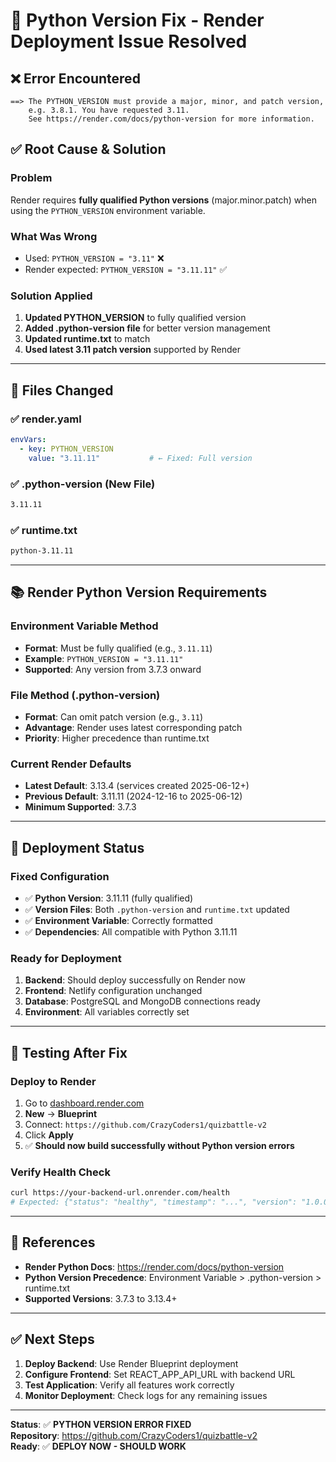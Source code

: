 # 🔧 Python Version Fix - Render Deployment Issue Resolved

## ❌ **Error Encountered**
```
==> The PYTHON_VERSION must provide a major, minor, and patch version, 
    e.g. 3.8.1. You have requested 3.11. 
    See https://render.com/docs/python-version for more information.
```

## ✅ **Root Cause & Solution**

### **Problem**
Render requires **fully qualified Python versions** (major.minor.patch) when using the `PYTHON_VERSION` environment variable.

### **What Was Wrong**
- Used: `PYTHON_VERSION = "3.11"` ❌
- Render expected: `PYTHON_VERSION = "3.11.11"` ✅

### **Solution Applied**
1. **Updated PYTHON_VERSION** to fully qualified version
2. **Added .python-version file** for better version management
3. **Updated runtime.txt** to match
4. **Used latest 3.11 patch version** supported by Render

---

## 🎯 **Files Changed**

### **✅ render.yaml**
```yaml
envVars:
  - key: PYTHON_VERSION
    value: "3.11.11"           # ← Fixed: Full version
```

### **✅ .python-version** (New File)
```txt
3.11.11
```

### **✅ runtime.txt**
```txt
python-3.11.11
```

---

## 📚 **Render Python Version Requirements**

### **Environment Variable Method**
- **Format**: Must be fully qualified (e.g., `3.11.11`)
- **Example**: `PYTHON_VERSION = "3.11.11"`
- **Supported**: Any version from 3.7.3 onward

### **File Method (.python-version)**
- **Format**: Can omit patch version (e.g., `3.11`)
- **Advantage**: Render uses latest corresponding patch
- **Priority**: Higher precedence than runtime.txt

### **Current Render Defaults**
- **Latest Default**: 3.13.4 (services created 2025-06-12+)
- **Previous Default**: 3.11.11 (2024-12-16 to 2025-06-12)
- **Minimum Supported**: 3.7.3

---

## 🚀 **Deployment Status**

### **Fixed Configuration**
- ✅ **Python Version**: 3.11.11 (fully qualified)
- ✅ **Version Files**: Both `.python-version` and `runtime.txt` updated
- ✅ **Environment Variable**: Correctly formatted
- ✅ **Dependencies**: All compatible with Python 3.11.11

### **Ready for Deployment**
1. **Backend**: Should deploy successfully on Render now
2. **Frontend**: Netlify configuration unchanged
3. **Database**: PostgreSQL and MongoDB connections ready
4. **Environment**: All variables correctly set

---

## 🧪 **Testing After Fix**

### **Deploy to Render**
1. Go to [dashboard.render.com](https://dashboard.render.com)
2. **New** → **Blueprint**
3. Connect: `https://github.com/CrazyCoders1/quizbattle-v2`
4. Click **Apply**
5. ✅ **Should now build successfully without Python version errors**

### **Verify Health Check**
```bash
curl https://your-backend-url.onrender.com/health
# Expected: {"status": "healthy", "timestamp": "...", "version": "1.0.0"}
```

---

## 📖 **References**

- **Render Python Docs**: https://render.com/docs/python-version
- **Python Version Precedence**: Environment Variable > .python-version > runtime.txt
- **Supported Versions**: 3.7.3 to 3.13.4+

---

## ✅ **Next Steps**

1. **Deploy Backend**: Use Render Blueprint deployment
2. **Configure Frontend**: Set REACT_APP_API_URL with backend URL
3. **Test Application**: Verify all features work correctly
4. **Monitor Deployment**: Check logs for any remaining issues

---

**Status**: ✅ **PYTHON VERSION ERROR FIXED**  
**Repository**: https://github.com/CrazyCoders1/quizbattle-v2  
**Ready**: ✅ **DEPLOY NOW - SHOULD WORK**